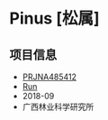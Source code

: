 # Pinus [松属]

## 项目信息
+ [PRJNA485412](https://www.ncbi.nlm.nih.gov/bioproject/PRJNA485412)
+ [Run](https://trace.ncbi.nlm.nih.gov/Traces/study/?acc=PRJNA485412&go=go)
+ 2018-09
+ 广西林业科学研究所

